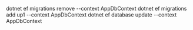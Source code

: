 dotnet ef migrations remove --context AppDbContext
dotnet ef migrations add up1 --context AppDbContext
dotnet ef database update --context AppDbContext

